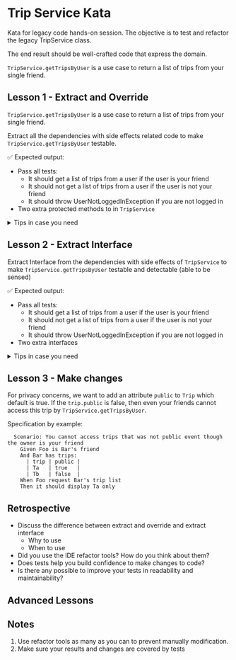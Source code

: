 # Trip Service Kata

Kata for legacy code hands-on session. The objective is to test and refactor the legacy TripService class.

The end result should be well-crafted code that express the domain.

`TripService.getTripsByUser` is a use case to return a list of trips from your single friend.

## Lesson 1 - Extract and Override

`TripService.getTripsByUser` is a use case to return a list of trips from your single friend.

Extract all the dependencies with side effects related code to make `TripService.getTripsByUser` testable.

✅ Expected output:

- Pass all tests:
  - It should get a list of trips from a user if the user is your friend
  - It should not get a list of trips from a user if the user is not your friend
  - It should throw UserNotLoggedInException if you are not logged in
- Two extra protected methods to in `TripService`

<details><summary>Tips in case you need</summary>
<p>1. Highlight the part to `getLoggedUser` and do `Extract Method` to replace with a new protected method
<p>2. Highlight the part to `findTripsByUser` and do `Extract Method` to replace with a new protected method
<p>3. Create a test file
<p>4. In the test file, create a child class of `TripService` and override the two protected methods mentioned above to return fixed data
<p>5. In the test file, create some test cases with some fake data.
</details>

## Lesson 2 - Extract Interface

Extract Interface from the dependencies with side effects of `TripService` to make `TripService.getTripsByUser` testable and detectable (able to be sensed)

✅ Expected output:

- Pass all tests:
  - It should get a list of trips from a user if the user is your friend
  - It should not get a list of trips from a user if the user is not your friend
  - It should throw UserNotLoggedInException if you are not logged in
- Two extra interfaces

<details><summary>Tips in case you need</summary>
<p>1. Create an interface `IUserSession` and put methods you need in `UserSession` into it.
<p>2. Make the `UserSession` implements the interface
<p>3. Create an interface `ITripDAO` and put methods you need in `TripDAO` into it.
<p>4. Make the `TripDAO` implements the interface
<p>5. Create a test file
<p>6. In the test file, create subclasses of the two interfaces mentioned above and return fixed data.
<p>7. In the test file, create a test case to make it fail
<p>8. In the `TripService`, dependency inject the two modules into the constructor of the `TripService`
<p>9. In the `TripService`, change the dependency modules to the interface.
<p>10. Go back to the tests, pass the subclasses you created in step 6 to the test cases and make tests pass.
</details>

## Lesson 3 - Make changes

For privacy concerns, we want to add an attribute `public` to `Trip` which default is true. If the `trip.public` is false, then even your friends cannot access this trip by `TripService.getTripsByUser`.

Specification by example:

```gherkin
  Scenario: You cannot access trips that was not public event though the owner is your friend
    Given Foo is Bar's friend
    And Bar has trips:
      | trip | public |
      | Ta   | true   |
      | Tb   | false  |
    When Foo request Bar's trip list
    Then it should display Ta only
```

## Retrospective

- Discuss the difference between extract and override and extract interface
  - Why to use
  - When to use
- Did you use the IDE refactor tools? How do you think about them?
- Does tests help you build confidence to make changes to code?
- Is there any possible to improve your tests in readability and maintainability?

## Advanced Lessons

## Notes

1. Use refactor tools as many as you can to prevent manually modification.
2. Make sure your results and changes are covered by tests
